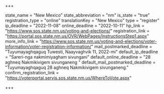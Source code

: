 +++

state_name = "New Mexico"
state_abbreviation = "nm"
is_state = "true"
registration_type = "online"
translationKey = "New Mexico"
type = "register"
ip_deadline = "2022-11-08"
online_deadline = "2022-10-11"
hp_link = "https://www.sos.state.nm.us/voting-and-elections/"
registration_link = "https://portal.sos.state.nm.us/OVR/WebPages/InstructionsStep1.aspx"
more_info_link = "https://www.sos.state.nm.us/voting-and-elections/voter-information/voter-registration-information/"
mail_postmarked_deadline = "Tuyumayaghqaguq Tuwesti, Naayvaghvik 11, 2022-mi"
default_ip_deadline = "Sareri-nga nakmimiyagham sivungani"
default_online_deadline = "28 aghneq Nakmikivigem sivunganeng "
default_mail_postmarked_deadline = "Tuyumayaghqaguq 28 aghneq Nakmikivigem sivunganeng."
confirm_registration_link = "https://voterportal.servis.sos.state.nm.us/WhereToVote.aspx"

+++